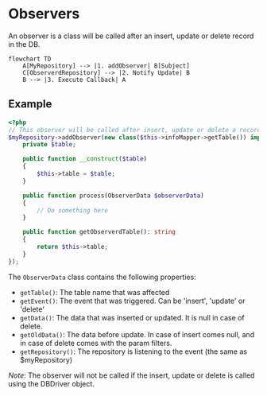 # Observers

An observer is a class will be called after an insert, update or delete record in the DB.

```mermaid
flowchart TD
    A[MyRepository] --> |1. addObserver| B[Subject]
    C[ObserverdRepository] --> |2. Notify Update| B
    B --> |3. Execute Callback| A
```

## Example

```php
<?php
// This observer will be called after insert, update or delete a record on the table 'triggerTable' 
$myRepository->addObserver(new class($this->infoMapper->getTable()) implements ObserverProcessorInterface {
    private $table;

    public function __construct($table)
    {
        $this->table = $table;
    }

    public function process(ObserverData $observerData)
    {
        // Do something here
    }

    public function getObserverdTable(): string
    {
        return $this->table;
    }
});
```

The `ObserverData` class contains the following properties:
- `getTable()`: The table name that was affected
- `getEvent()`: The event that was triggered. Can be 'insert', 'update' or 'delete'
- `getData()`: The data that was inserted or updated. It is null in case of delete.
- `getOldData()`: The data before update. In case of insert comes null, and in case of delete comes with the param filters.
- `getRepository()`: The repository is listening to the event (the same as $myRepository)

*Note*: The observer will not be called if the insert, update or delete is called using the DBDriver object.


